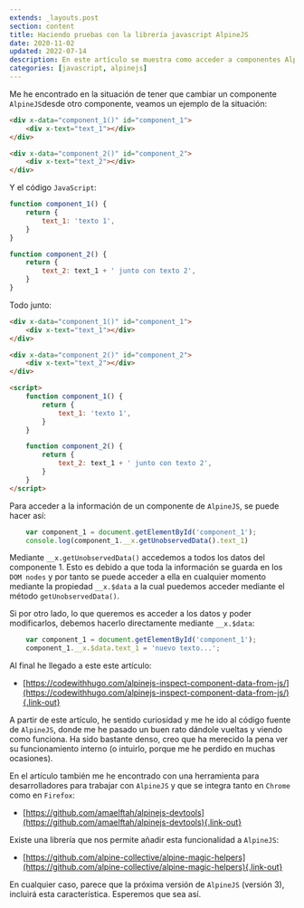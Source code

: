 ```yaml
---
extends: _layouts.post
section: content
title: Haciendo pruebas con la librería javascript AlpineJS
date: 2020-11-02
updated: 2022-07-14
description: En este artículo se muestra como acceder a componentes AlpineJS desde fuera de ellos, a la vez que se es capaz de modificar sus propiedades desde fuera
categories: [javascript, alpinejs]
---
```


Me he encontrado en la situación de tener que cambiar un componente `AlpineJS`desde otro componente, veamos un ejemplo de la situación:

```html 
<div x-data="component_1()" id="component_1">
    <div x-text="text_1"></div>
</div>   

<div x-data="component_2()" id="component_2">
    <div x-text="text_2"></div>
</div>  
```

Y el código `JavaScript`:

```javascript 
function component_1() {
    return {
        text_1: 'texto 1',
    }
}

function component_2() {
    return {
        text_2: text_1 + ' junto con texto 2',
    }
}
```

Todo junto:

```html 
<div x-data="component_1()" id="component_1">
    <div x-text="text_1"></div>
</div>   

<div x-data="component_2()" id="component_2">
    <div x-text="text_2"></div>
</div> 

<script>
    function component_1() {
        return {
            text_1: 'texto 1',
        }
    }

    function component_2() {
        return {
            text_2: text_1 + ' junto con texto 2',
        }
    }
</script> 
```
Para acceder a la información de un componente de `AlpineJS`, se puede hacer así:

```javascript 
    var component_1 = document.getElementById('component_1');
    console.log(component_1.__x.getUnobservedData().text_1)
```

Mediante `__x.getUnobservedData()` accedemos a todos los datos del componente 1. Esto es debido a que toda la información se guarda en los `DOM nodes` y por tanto se puede acceder a ella en cualquier momento mediante la propiedad `__x.$data` a la cual puedemos acceder mediante el método `getUnobservedData()`.

Si por otro lado, lo que queremos es acceder a los datos y poder modificarlos, debemos hacerlo directamente mediante `__x.$data`:

```javascript 
    var component_1 = document.getElementById('component_1');
    component_1.__x.$data.text_1 = 'nuevo texto...';
```

Al final he llegado a este este artículo:

+ [https://codewithhugo.com/alpinejs-inspect-component-data-from-js/](https://codewithhugo.com/alpinejs-inspect-component-data-from-js/){.link-out}

A partir de este artículo, he sentido curiosidad y me he ido al código fuente de `AlpineJS`, donde me he pasado un buen rato dándole vueltas y viendo como funciona. Ha sido bastante denso, creo que ha merecido la pena ver su funcionamiento interno (o intuirlo, porque me he perdido en muchas ocasiones).

En el artículo también me he encontrado con una herramienta para desarrolladores para trabajar con `AlpineJS` y que se integra tanto en `Chrome` como en `Firefox`:

+ [https://github.com/amaelftah/alpinejs-devtools](https://github.com/amaelftah/alpinejs-devtools){.link-out}

Existe una librería que nos permite añadir esta funcionalidad a `AlpineJS`:

+ [https://github.com/alpine-collective/alpine-magic-helpers](https://github.com/alpine-collective/alpine-magic-helpers){.link-out}

En cualquier caso, parece que la próxima versión de `AlpineJS` (versión 3), incluirá esta característica. Esperemos que sea así.

